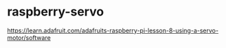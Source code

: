 # raspberry-servo

https://learn.adafruit.com/adafruits-raspberry-pi-lesson-8-using-a-servo-motor/software
